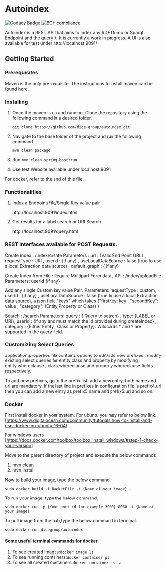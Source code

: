 # Autoindex
[![Codacy Badge](https://api.codacy.com/project/badge/Grade/5da35f0710b845ba968aa98863556d7a)](https://www.codacy.com/app/idreestahir/autoindex?utm_source=github.com&amp;utm_medium=referral&amp;utm_content=dice-group/autoindex&amp;utm_campaign=Badge_Grade)
[![BCH compliance](https://bettercodehub.com/edge/badge/dice-group/autoindex?branch=master)](https://bettercodehub.com/)

Autoindex is a REST API that aims to index any RDF Dump or Sparql Endpoint and the query it. It is currently a work in progress. A UI is also available for test under http://localhost:9091/

## Getting Started

### Prerequisites

Maven is the only pre-requisite. The instructions to install maven can be found [here](https://maven.apache.org/guides/getting-started/maven-in-five-minutes.html).

### Installing

1. Once the maven is up and running. Clone the repository using the following command in a desired folder.

    `git clone https://github.com/dice-group/autoindex.git`

2. Navigate to the base folder of the project and run the following command
    
    `mvn clean package` 

3. Run `mvn clean spring-boot:run`

4. Use test Website available under localhost:9091.

For docker, refer to the end of this file.

### Functionalities

1. Index a Endpoint/File/Single Key value pair

    http://localhost:9091/index.html

2. Get results for a label search or URI Search

   http://localhost:9091/query.html

### REST Interfaces available for POST Requests. 

Create Index : /index/create 
Parameters  : url : {Valid End Point URL} , requestType : URI , userId : {if any} , useLocalDataSource : false (true to use a local Extraction data source) , default_graph : { if any}

Create Index from File : Require Multipart Form data , API : /index/uploadFile
Parameters: userId {if any}

Add any single Custom key,value Pair:
Parameters: requestType : custom, userId : {if any} , useLocalDataSource : false (true to use a local Extraction data source), a json field "keys" which takes {"firstKey: key , "secondKey": value , "category": (Entity,Property or Class) } 

Search : /search
Parameters: query : { Query to search} , type: {LABEL or URI}, userId : {if any and must match the id provided during createIndex} , category : {Either Entity , Class or Property}. Wildcards * and ? are supported in the query field.

### Customizing Select Queries
application.properties file contains options to edit/add new prefixes , modify existing select queries for entity,class and property by modifying entity.whereclause , class.whereclause and property.whereclause fields respectively.

To add new prefixes, go to the prefix list, add a new entry, both name and url are mandatory. If the last line in prefixes in configuration file is prefix4.url then you can add a new entry as prefix5.name and prefix5.url and so on.

    
### Docker
First install docker in your system. For ubuntu you may refer to below link. 
[https://www.digitalocean.com/community/tutorials/how-to-install-and-use-docker-on-ubuntu-16-04]

For windows users
[https://docs.docker.com/toolbox/toolbox_install_windows/#step-1-check-your-version]

Move to the parent directory of project and execute the below commands 
1. mvn clean
2. mvn install

Now to build your image, type the below command.
```
sudo docker build -f DockerFile -t {Name of your image} .
```
To run your image, type the below command.
```
sudo docker run -p {Your port id for example 3030}:8080 -t {Name of your image}
```
To pull image from the hub,type the below command in terminal.
```
sudo docker run dicegroup/autoindex
```

#### Some useful terminal commands for docker
1. To see created images:`docker image ls`
2. To see running containers:`docker container ps`
3. To see all created containers:`docker container ps -a`
